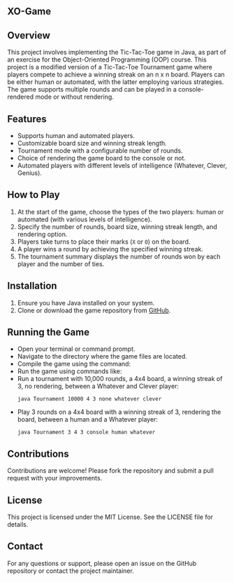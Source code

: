 ## XO-Game

## Overview
This project involves implementing the Tic-Tac-Toe game in Java, as part of an exercise for the Object-Oriented Programming (OOP) course. This project is a modified version of a Tic-Tac-Toe Tournament game where players compete to achieve a winning streak on an n x n board. Players can be either human or automated, with the latter employing various strategies. The game supports multiple rounds and can be played in a console-rendered mode or without rendering.

## Features
- Supports human and automated players.
- Customizable board size and winning streak length.
- Tournament mode with a configurable number of rounds.
- Choice of rendering the game board to the console or not.
- Automated players with different levels of intelligence (Whatever, Clever, Genius).

## How to Play
1. At the start of the game, choose the types of the two players: human or automated (with various levels of intelligence).
2. Specify the number of rounds, board size, winning streak length, and rendering option.
3. Players take turns to place their marks (`X` or `O`) on the board.
4. A player wins a round by achieving the specified winning streak.
5. The tournament summary displays the number of rounds won by each player and the number of ties.

## Installation
1. Ensure you have Java installed on your system.
2. Clone or download the game repository from [GitHub](https://github.com/jamilbar/XO-Game).

## Running the Game
- Open your terminal or command prompt.
- Navigate to the directory where the game files are located.
- Compile the game using the command:
- Run the game using commands like:
- Run a tournament with 10,000 rounds, a 4x4 board, a winning streak of 3, no rendering, between a Whatever and Clever player:
  ```
  java Tournament 10000 4 3 none whatever clever
  ```
- Play 3 rounds on a 4x4 board with a winning streak of 3, rendering the board, between a human and a Whatever player:
  ```
  java Tournament 3 4 3 console human whatever
  ```
## Contributions
Contributions are welcome! Please fork the repository and submit a pull request with your improvements.

## License
This project is licensed under the MIT License. See the LICENSE file for details.

## Contact
For any questions or support, please open an issue on the GitHub repository or contact the project maintainer.

